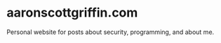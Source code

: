 aaronscottgriffin.com
=====================

Personal website for posts about security, programming, and about me.
